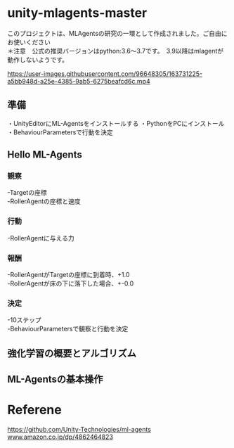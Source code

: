 # unity-mlagents-master
このプロジェクトは、MLAgentsの研究の一環として作成されました。ご自由にお使いください  
＊注意　公式の推奨バージョンはpython:3.6～3.7です。　3.9以降はmlagentが動作しないようです。  

https://user-images.githubusercontent.com/96648305/163731225-a5bb948d-a25e-4385-9ab5-6275beafcd6c.mp4

## 準備
・UnityEditorにML-Agentsをインストールする 
・PythonをPCにインストール   
・BehaviourParametersで行動を決定  

## Hello ML-Agents
### 観察
-Targetの座標  
-RollerAgentの座標と速度  
### 行動
-RollerAgentに与える力  
### 報酬
-RollerAgentがTargetの座標に到着時、+1.0  
-RollerAgentが床の下に落下した場合、+-0.0  
### 決定
-10ステップ  
-BehaviourParametersで観察と行動を決定  

## 強化学習の概要とアルゴリズム

## ML-Agentsの基本操作


# Referene
https://github.com/Unity-Technologies/ml-agents  
www.amazon.co.jp/dp/4862464823
